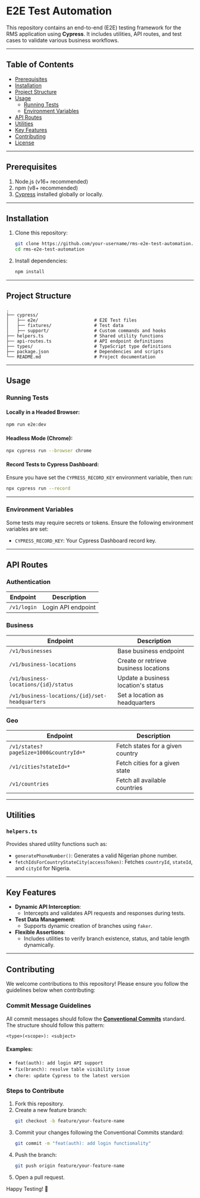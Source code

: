 # E2E Test Automation

This repository contains an end-to-end (E2E) testing framework for the RMS application using **Cypress**. It includes utilities, API routes, and test cases to validate various business workflows.

---

## Table of Contents

- [Prerequisites](#prerequisites)
- [Installation](#installation)
- [Project Structure](#project-structure)
- [Usage](#usage)
  - [Running Tests](#running-tests)
  - [Environment Variables](#environment-variables)
- [API Routes](#api-routes)
- [Utilities](#utilities)
- [Key Features](#key-features)
- [Contributing](#contributing)
- [License](#license)

---

## Prerequisites

1. Node.js (v16+ recommended)
2. npm (v8+ recommended)
3. [Cypress](https://www.cypress.io/) installed globally or locally.

---

## Installation

1. Clone this repository:

   ```bash
   git clone https://github.com/your-username/rms-e2e-test-automation.git
   cd rms-e2e-test-automation
   ```

2. Install dependencies:
   ```bash
   npm install
   ```

---

## Project Structure

```
.
├── cypress/
│   ├── e2e/                     # E2E Test files
│   ├── fixtures/                # Test data
│   ├── support/                 # Custom commands and hooks
├── helpers.ts                   # Shared utility functions
├── api-routes.ts                # API endpoint definitions
├── types/                       # TypeScript type definitions
├── package.json                 # Dependencies and scripts
└── README.md                    # Project documentation
```

---

## Usage

### Running Tests

#### Locally in a Headed Browser:

```bash
npm run e2e:dev
```

#### Headless Mode (Chrome):

```bash
npx cypress run --browser chrome
```

#### Record Tests to Cypress Dashboard:

Ensure you have set the `CYPRESS_RECORD_KEY` environment variable, then run:

```bash
npx cypress run --record
```

---

### Environment Variables

Some tests may require secrets or tokens. Ensure the following environment variables are set:

- `CYPRESS_RECORD_KEY`: Your Cypress Dashboard record key.

---

## API Routes

### Authentication

| Endpoint    | Description        |
| ----------- | ------------------ |
| `/v1/login` | Login API endpoint |

### Business

| Endpoint                                       | Description                           |
| ---------------------------------------------- | ------------------------------------- |
| `/v1/businesses`                               | Base business endpoint                |
| `/v1/business-locations`                       | Create or retrieve business locations |
| `/v1/business-locations/{id}/status`           | Update a business location's status   |
| `/v1/business-locations/{id}/set-headquarters` | Set a location as headquarters        |

### Geo

| Endpoint                               | Description                      |
| -------------------------------------- | -------------------------------- |
| `/v1/states?pageSize=1000&countryId=*` | Fetch states for a given country |
| `/v1/cities?stateId=*`                 | Fetch cities for a given state   |
| `/v1/countries`                        | Fetch all available countries    |

---

## Utilities

### `helpers.ts`

Provides shared utility functions such as:

- `generatePhoneNumber()`: Generates a valid Nigerian phone number.
- `fetchIdsForCountryStateCity(accessToken)`: Fetches `countryId`, `stateId`, and `cityId` for Nigeria.

---

## Key Features

- **Dynamic API Interception**:
  - Intercepts and validates API requests and responses during tests.
- **Test Data Management**:
  - Supports dynamic creation of branches using `faker`.
- **Flexible Assertions**:
  - Includes utilities to verify branch existence, status, and table length dynamically.

---

## Contributing

We welcome contributions to this repository! Please ensure you follow the guidelines below when contributing:

### Commit Message Guidelines

All commit messages should follow the **[Conventional Commits](https://www.conventionalcommits.org/en/v1.0.0/)** standard. The structure should follow this pattern:

```
<type>(<scope>): <subject>
```

#### Examples:

- `feat(auth): add login API support`
- `fix(branch): resolve table visibility issue`
- `chore: update Cypress to the latest version`

### Steps to Contribute

1. Fork this repository.
2. Create a new feature branch:
   ```bash
   git checkout -b feature/your-feature-name
   ```
3. Commit your changes following the Conventional Commits standard:
   ```bash
   git commit -m "feat(auth): add login functionality"
   ```
4. Push the branch:
   ```bash
   git push origin feature/your-feature-name
   ```
5. Open a pull request.

Happy Testing! 🚀
